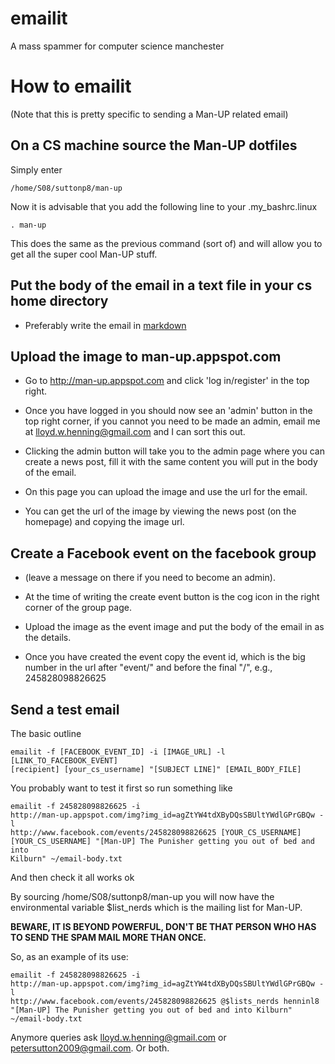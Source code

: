 emailit
=======
A mass spammer for computer science manchester

How to emailit
==============
(Note that this is pretty specific to sending a Man-UP related email)

On a CS machine source the Man-UP dotfiles
--------------------------
Simply enter

    /home/S08/suttonp8/man-up

Now it is advisable that you add the following line to your .my_bashrc.linux

    . man-up

This does the same as the previous command (sort of) and will allow you to get
all the super cool Man-UP stuff.

Put the body of the email in a text file in your cs home directory
------------------------------------------------------------------
- Preferably write the email in
  [markdown](http://daringfireball.net/projects/markdown/basics)

Upload the image to man-up.appspot.com
--------------------------------------
- Go to http://man-up.appspot.com and click 'log in/register' in the top right.

- Once you have logged in you should now see an 'admin' button in the top right
  corner, if you cannot you need to be made an admin, email me at
  lloyd.w.henning@gmail.com and I can sort this out. 

- Clicking the admin button will take you to the admin page where you can
  create a news post, fill it with the same content you will put in the body of
  the email.

- On this page you can upload the image and use the url for the email. 

- You can get the url of the image by viewing the news post (on the homepage)
  and copying the image url.

Create a Facebook event on the facebook group 
---------------------------------------------
- (leave a message on there if you need to become an admin). 

- At the time of writing the create event button is the cog icon in the right
  corner of the group page.

- Upload the image as the event image and put the body of the email in as the
  details.

- Once you have created the event copy the event id, which is the big number in
  the url after "event/" and before the final "/", e.g., 245828098826625

Send a test email
-----------------
The basic outline

    emailit -f [FACEBOOK_EVENT_ID] -i [IMAGE_URL] -l [LINK_TO_FACEBOOK_EVENT]
    [recipient] [your_cs_username] "[SUBJECT LINE]" [EMAIL_BODY_FILE]

You probably want to test it first so run something like 

    emailit -f 245828098826625 -i
    http://man-up.appspot.com/img?img_id=agZtYW4tdXByDQsSBUltYWdlGPrGBQw -l
    http://www.facebook.com/events/245828098826625 [YOUR_CS_USERNAME]
    [YOUR_CS_USERNAME] "[Man-UP] The Punisher getting you out of bed and into
    Kilburn" ~/email-body.txt

And then check it all works ok

By sourcing /home/S08/suttonp8/man-up you will now have the environmental
variable $list_nerds which is the mailing list for Man-UP.

**BEWARE, IT IS BEYOND POWERFUL, DON'T BE THAT PERSON WHO HAS TO SEND THE SPAM
  MAIL MORE THAN ONCE.**

So, as an example of its use:

    emailit -f 245828098826625 -i
    http://man-up.appspot.com/img?img_id=agZtYW4tdXByDQsSBUltYWdlGPrGBQw -l
    http://www.facebook.com/events/245828098826625 @$lists_nerds henninl8
    "[Man-UP] The Punisher getting you out of bed and into Kilburn"
    ~/email-body.txt

Anymore queries ask lloyd.w.henning@gmail.com or petersutton2009@gmail.com. Or
both.

